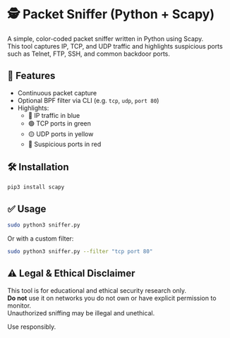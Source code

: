 # 🕵️ Packet Sniffer (Python + Scapy)

A simple, color-coded packet sniffer written in Python using Scapy.  
This tool captures IP, TCP, and UDP traffic and highlights suspicious ports such as Telnet, FTP, SSH, and common backdoor ports.

## 🚀 Features

- Continuous packet capture
- Optional BPF filter via CLI (e.g. `tcp`, `udp`, `port 80`)
- Highlights:
  - 🔵 IP traffic in blue
  - 🟢 TCP ports in green
  - 🟡 UDP ports in yellow
  - 🔴 Suspicious ports in red

## 🛠️ Installation

```bash
pip3 install scapy
```

## ✅ Usage

```bash
sudo python3 sniffer.py
```

Or with a custom filter:

```bash
sudo python3 sniffer.py --filter "tcp port 80"
```

## ⚠️ Legal & Ethical Disclaimer

This tool is for educational and ethical security research only.  
**Do not** use it on networks you do not own or have explicit permission to monitor.  
Unauthorized sniffing may be illegal and unethical.

Use responsibly.
